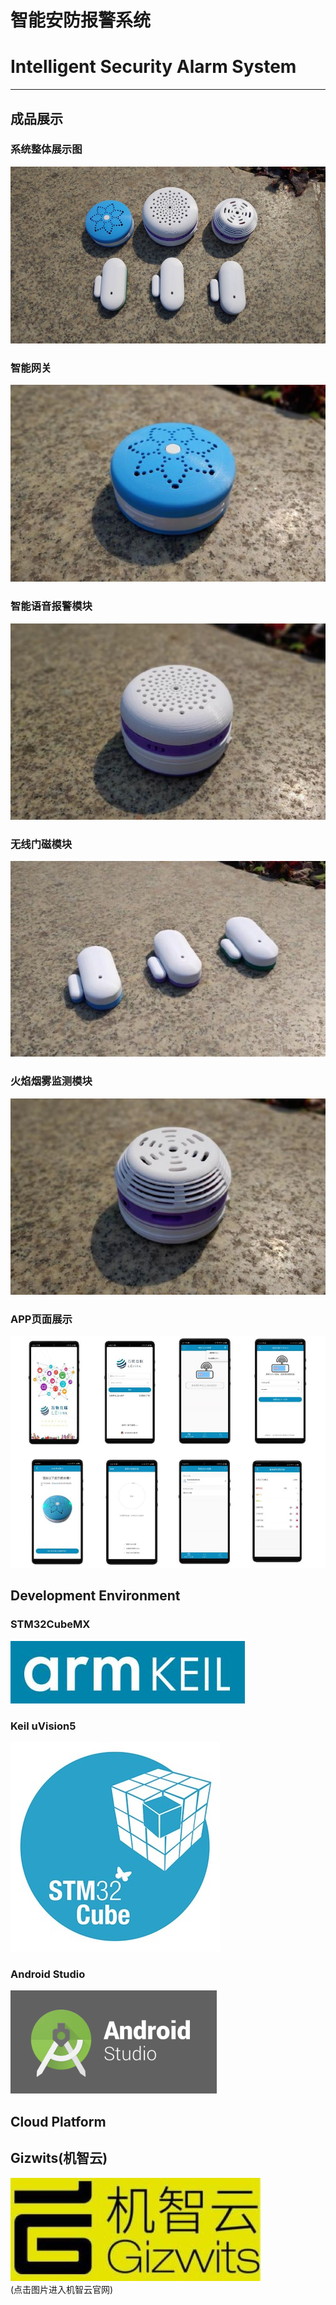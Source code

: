 # 智能安防报警系统
# Intelligent Security Alarm System
****
## 成品展示
### 系统整体展示图
![](Photo/Photo2.jpg)
### 智能网关
![](Photo/Photo-网关.jpg)
### 智能语音报警模块
![](Photo/Photo-语音报警器.jpg)
### 无线门磁模块
![](Photo/Photo-无线门磁.jpg)
### 火焰烟雾监测模块
![](Photo/Photo-气体监控模块.jpg)
### APP页面展示
![](Photo/Photo4.jpg)
## Development Environment
### STM32CubeMX
[![](Photo/keil.jpg)](http://www.keil.com/)
### Keil uVision5
[![](Photo/stm32cubemx.jpg)](https://www.st.com/zh/development-tools/stm32cubemx.html)
### Android Studio
[![](Photo/android-studio-logo.png)](https://developer.android.com/studio)
## Cloud Platform
## Gizwits(机智云)
[![](Photo/Gizwits.jpg)](http://www.gizwits.com/)  
(点击图片进入机智云官网)




